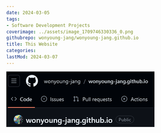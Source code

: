 ```yaml
---
date: 2024-03-05
tags:
- Software Development Projects
coverimage: ../assets/image_1709746330336_0.png
githubrepo: wonyoung-jang/wonyoung-jang.github.io
title: This Website
categories:
lastMod: 2024-03-07
---
```

![image.png](/assets/image_1709746330336_0.png)
